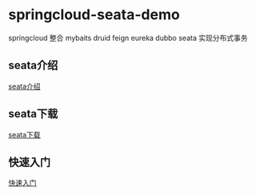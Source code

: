# springcloud-seata-demo
springcloud 整合 mybaits druid feign eureka dubbo seata 实现分布式事务
## seata介绍
[seata介绍](https://github.com/seata/seata)
## seata下载
[seata下载](https://github.com/seata/seata/releases)

## 快速入门
[快速入门](https://github.com/itrickzhang/spring-boot-starter-seata/wiki/Quick-Start)